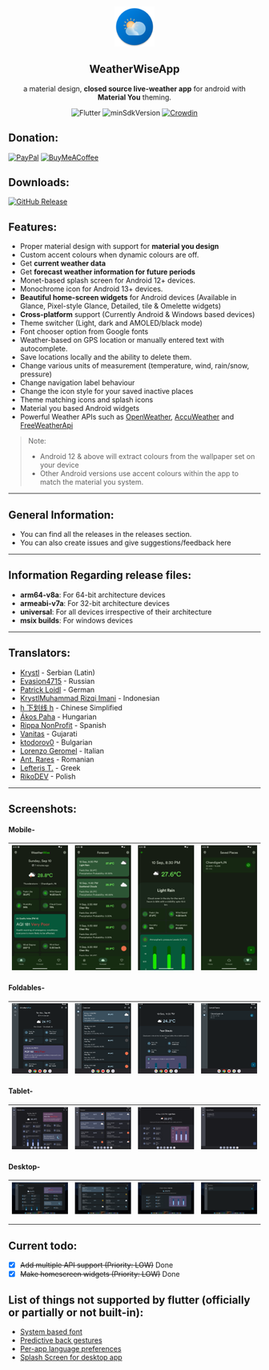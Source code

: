 <div align="center">
   <img width="80" height="80" src="screenshots/logo.png"/>
   <h2>WeatherWiseApp</h2>
   <p>a material design, <strong>closed source live-weather app</strong> for android with <strong>Material You</strong> theming.</p>
</div>
<div align="center">

![Flutter](https://img.shields.io/badge/Platform-Flutter-blue)
![minSdkVersion](https://img.shields.io/badge/minSdkVersion-23-green.svg)
[![Crowdin](https://badges.crowdin.net/weatherwise/localized.svg)](https://crowdin.com/project/weatherwise)

</div>


## Donation:

[![PayPal](https://img.shields.io/badge/PayPal-00457C?style=for-the-badge&logo=paypal&logoColor=white)](https://paypal.me/milindgoel15)
[![BuyMeACoffee](https://img.shields.io/badge/Buy%20Me%20a%20Coffee-ffdd00?style=for-the-badge&logo=buy-me-a-coffee&logoColor=black)](buymeacoffee.com/milindgoel15)

## Downloads:

[![GitHub Release](https://img.shields.io/badge/github-%23121011.svg?style=for-the-badge&logo=github&logoColor=white)](https://github.com/MGAndroidProjects/WeatherWise-Releases/releases/latest)

## Features:

-  Proper material design with support for **material you design**
-  Custom accent colours when dynamic colours are off.
-  Get **current weather data**
-  Get **forecast weather information for future periods**
-  Monet-based splash screen for Android 12+ devices.
-  Monochrome icon for Android 13+ devices.
-  **Beautiful home-screen widgets** for Android devices (Available in Glance, Pixel-style Glance, Detailed, tile & Omelette widgets)
-  **Cross-platform** support (Currently Android & Windows based devices)
-  Theme switcher (Light, dark and AMOLED/black mode)
-  Font chooser option from Google fonts
-  Weather-based on GPS location or manually entered text with autocomplete.
-  Save locations locally and the ability to delete them.
-  Change various units of measurement (temperature, wind, rain/snow, pressure)
-  Change navigation label behaviour
-  Change the icon style for your saved inactive places
-  Theme matching icons and splash icons
-  Material you based Android widgets
- Powerful Weather APIs such as [OpenWeather](https://openweathermap.org/api), [AccuWeather](https://www.accuweather.com/) and [FreeWeatherApi](https://weatherapi.com/)

> Note:
>
> -  Android 12 & above will extract colours from the wallpaper set on your device
> -  Other Android versions use accent colours within the app to match the material you system.

---

## General Information:

-  You can find all the releases in the releases section.
-  You can also create issues and give suggestions/feedback here

---

## Information Regarding release files:

-  **arm64-v8a**: For 64-bit architecture devices
-  **armeabi-v7a**: For 32-bit architecture devices
-  **universal**: For all devices irrespective of their architecture
-  **msix builds**: For windows devices

---

## Translators:

-  [Krystl](https://crowdin.com/profile/krystl) - Serbian (Latin)
-  [Evasion4715](https://crowdin.com/profile/evasion4715) - Russian
-  [Patrick Loidl](https://crowdin.com/profile/palo6415) - German
-  [KrystlMuhammad Rizqi Imani](https://crowdin.com/profile/rizqiimani) - Indonesian
-  [h 下划线 h](https://crowdin.com/profile/hunderlinehh) - Chinese Simplified
-  [Ákos Paha](https://crowdin.com/profile/pahaakos) - Hungarian
-  [Rippa NonProfit](https://crowdin.com/profile/rippanonprofit) - Spanish
-  [Vanitas](https://crowdin.com/profile/BlackSpectrum) - Gujarati
-  [ktodorov0](https://crowdin.com/profile/ktodorov0) - Bulgarian
-  [Lorenzo Geromel](https://crowdin.com/profile/lorenzo.geromel) - Italian
-  [Ant. Rares](https://crowdin.com/profile/iepurooy) - Romanian
-  [Lefteris T.](https://crowdin.com/profile/leftertrp) - Greek
-  [RikoDEV](https://crowdin.com/profile/rikodev) - Polish

---

## Screenshots:

#### Mobile-

| <img src="./screenshots/android/HomeDark.png" width="180"/> | <img src="./screenshots/android/ForecastDark.png" width="180"/> | <img src="./screenshots/android/ForecastDetailsDark.png" width="180"/> | <img src="./screenshots/android/SavedDark.png" width="180"/> |
| ----------------------------------------------------------- | --------------------------------------------------------------- | ---------------------------------------------------------------------- | ------------------------------------------------------------ |

#### Foldables-

| <img src="./screenshots/foldables/HomeDark.png" width="220"/> | <img src="./screenshots/foldables/ForecastDark.png" width="220"/> | <img src="./screenshots/foldables/ForecastDetailsDark.png" width="220"/> | <img src="./screenshots/foldables/SavedDark.png" width="220"/> |
| ----------------------------------------------------------- | --------------------------------------------------------------- | ---------------------------------------------------------------------- | ------------------------------------------------------------ |

#### Tablet-

| <img src="./screenshots/tablet/HomeDark.png" width="220"/> | <img src="./screenshots/tablet/ForecastDark.png" width="220"/> | <img src="./screenshots/tablet/ForecastDetailsDark.png" width="220"/> | <img src="./screenshots/tablet/SavedDark.png" width="220"/> |
| ----------------------------------------------------------- | --------------------------------------------------------------- | ---------------------------------------------------------------------- | ------------------------------------------------------------ |

#### Desktop-

| <img src="./screenshots/windows/HomeDark.png" width="220"/> | <img src="./screenshots/windows/ForecastDark.png" width="220"/> | <img src="./screenshots/windows/ForecastDetailsDark.png" width="220"/> | <img src="./screenshots/windows/SavedDark.png" width="220"/> |
| ----------------------------------------------------------- | --------------------------------------------------------------- | ---------------------------------------------------------------------- | ------------------------------------------------------------ |

---

## Current todo:

-  [X] ~~Add multiple API support (Priority: LOW)~~ Done
-  [x] ~~Make homescreen widgets (Priority: LOW)~~ Done

## List of things not supported by flutter (officially or partially or not built-in):

-  [System based font ](https://github.com/flutter/flutter/issues/48381)
-  [Predictive back gestures](https://github.com/flutter/flutter/issues/132504)
-  [Per-app language preferences](https://github.com/flutter/flutter/issues/109842)
-  [Splash Screen for desktop app](https://github.com/flutter/flutter/issues/41980)
